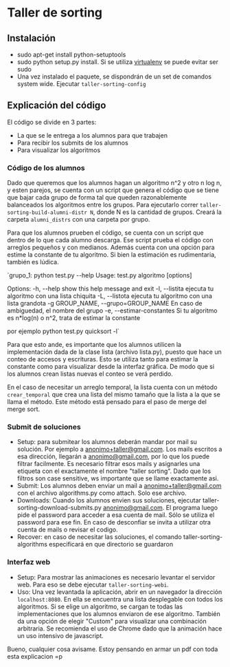 Taller de sorting
=================


Instalación
-----------
 * sudo apt-get install  python-setuptools
 * sudo python setup.py install. Si se utiliza [virtualenv](http://pypi.python.org/pypi/virtualenv) se puede evitar ser sudo
 * Una vez instalado el paquete, se dispondrán de un set de comandos system wide. Ejecutar `taller-sorting-config`


Explicación del código
----------------------

El código se divide en 3 partes:
 * La que se le entrega a los alumnos para que trabajen
 * Para recibir los submits de los alumnos
 * Para visualizar los algoritmos
 
### Código de los alumnos
Dado que queremos que los alumnos hagan un algoritmo n^2 y otro n log n, y esten parejos, se cuenta con un script que genera el código que se tiene que bajar cada grupo de forma tal que queden razonablemente balanceados los algoritmos entre los grupos. 
Para ejecutarlo correr `taller-sorting-build-alumni-distr N`, donde N es la cantidad de grupos. Creará la carpeta `alumni_distrs` con una
carpeta por grupo.

Para que los alumnos prueben el código, se cuenta con un script que dentro de lo que cada alumno descarga. Ese script prueba el código con arreglos pequeños y con medianos. Además cuenta con una opción para estime la constante de tu algoritmo. Si bien la estimación es rudimentaria, también es lúdica.


`grupo_1: python test.py --help
Usage: test.py algoritmo [options]

Options:
  -h, --help            show this help message and exit
  -l, --listita         ejecuta tu algoritmo con una lista chiquita
  -L, --listota         ejecuta tu algoritmo con una lista grandota
  -g GROUP_NAME, --grupo=GROUP_NAME
                        En caso de ambiguedad, el nombre del grupo
  -e, --estimar-constantes
                        Si tu algoritmo es n*log(n) o n^2, trata de estimar la
                        constante

por ejemplo python test.py quicksort -l`

Para que esto ande, es importante que los alumnos utilicen la implementación dada de la clase lista (archivo lista.py), puesto 
que hace un conteo de accesos y escrituras. Esto se utiliza tanto para estimar la constante como para visualizar desde la interfaz 
gráfica. De modo que si los alumnos crean listas nuevas el conteo se verá perdido.

En el caso de necesitar un arreglo temporal, la lista cuenta con un método `crear_temporal` que crea una lista del mismo tamaño que 
la lista a la que se llama el método. Este método está pensado para el paso de merge del merge sort. 

### Submit de soluciones
 * Setup: para submitear los alumnos deberán mandar por mail su solución. Por ejemplo a anonimo+taller@gmail.com. Los mails escritos a esa dirección, llegarán a anonimo@gmail.com, por lo que los puede filtrar facilmente. 
    Es necesario filtrar esos mails y asignarles una etiqueta con el exactamente el nombre "taller sorting". Dado que los filtros son
    case sensitive, ws importante que se llame exactamente asi.
 * Submit: Los alumnos deben enviar un mail a anonimo+taller@gmail.com con el archivo algorithms.py como attach. Solo ese archivo.
 * Downloads: Cuando los alumnos envien sus soluciones, ejecutar taller-sorting-download-submits.py anonimo@gmail.com. El programa luego pide el password para acceder a esa cuenta de mail. Sólo se utiliza el password para ese fin. En caso de desconfiar se invita a utilizar otra cuenta de mails o revisar el codigo.
 * Recover: en caso de necesitar las soluciones, el comando taller-sorting-algorithms especificará en que directorio se guardaron

### Interfaz web
 * Setup: Para mostrar las animaciones es necesario levantar el servidor web. Para eso se debe ejecutar `taller-sorting-webi`.
 * Uso: Una vez levantada la aplicación, abrir en un navegador la dirección `localhost:8080`. En ella se encuentra una lista desplegable con todos los algoritmos. Si se elige un algoritmo, se cargan te todas las implementaciones que los alumnos enviaron de ese algoritmo. También da una opción de elegir "Custom" para visualizar una combinación arbitraria. Se recomienda el uso de Chrome dado que la animación hace un uso intensivo de javascript.



Bueno, cualquier cosa avisame. Estoy pensando en armar un pdf con toda esta explicacion =p

